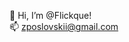 👋 Hi, I’m @Flickque!  
📫 zposlovskii@gmail.com

<!---
Flickque/Flickque is a ✨ special ✨ repository because its `README.md` (this file) appears on your GitHub profile.
You can click the Preview link to take a look at your changes.
--->
